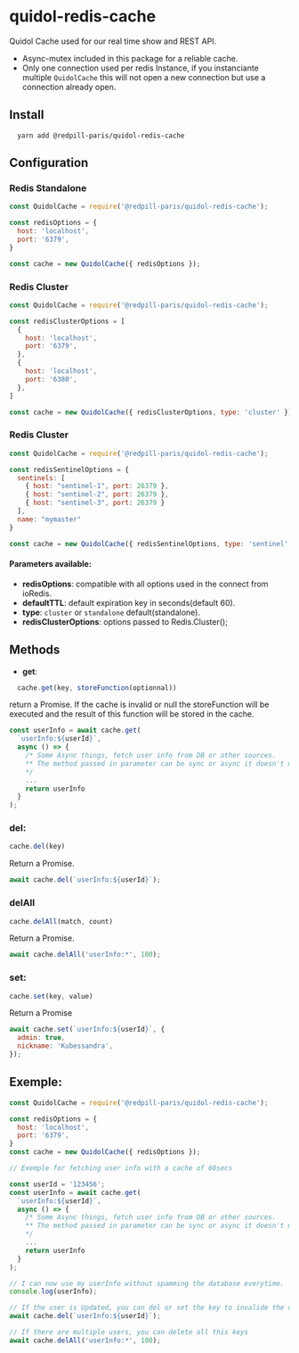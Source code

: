 # quidol-redis-cache
Quidol Cache used for our real time show and REST API.

- Async-mutex included in this package for a reliable cache.
- Only one connection used per redis Instance, if you instanciante multiple `QuidolCache` this will not open a new connection but use a connection already open.

## Install

```
  yarn add @redpill-paris/quidol-redis-cache
```

## Configuration

### Redis Standalone
```javascript
const QuidolCache = require('@redpill-paris/quidol-redis-cache');

const redisOptions = {
  host: 'localhost',
  port: '6379',
}

const cache = new QuidolCache({ redisOptions });
```
### Redis Cluster
```javascript
const QuidolCache = require('@redpill-paris/quidol-redis-cache');

const redisClusterOptions = [
  {
    host: 'localhost',
    port: '6379',
  },
  {
    host: 'localhost',
    port: '6380',
  },
]

const cache = new QuidolCache({ redisClusterOptions, type: 'cluster' });
```

### Redis Cluster
```javascript
const QuidolCache = require('@redpill-paris/quidol-redis-cache');

const redisSentinelOptions = {
  sentinels: [
    { host: "sentinel-1", port: 26379 },
    { host: "sentinel-2", port: 26379 },
    { host: "sentinel-3", port: 26379 }
  ],
  name: "mymaster"
}

const cache = new QuidolCache({ redisSentinelOptions, type: 'sentinel' });
```

#### Parameters available:
- **redisOptions**: compatible with all options used in the connect from ioRedis.
- **defaultTTL**: default expiration key in seconds(default 60).
- **type**: `cluster` or `standalone` default(standalone).
- **redisClusterOptions**: options passed to Redis.Cluster();

## Methods

- **get**:
```javascript
  cache.get(key, storeFunction(optionnal))
```
return a Promise.
If the cache is invalid or null the storeFunction will be executed and the result of this function will be stored in the cache.
```javascript
const userInfo = await cache.get(
  `userInfo:${userId}`,
  async () => {
    /* Some Async things, fetch user info from DB or other sources.
    ** The method passed in parameter can be sync or async it doesn't matter everything is handled in the package.
    */
    ...
    return userInfo
  }
);
```

### del: 
```javascript
cache.del(key)
```
 Return a Promise.
```javascript
await cache.del(`userInfo:${userId}`);
```
### delAll
```javascript
cache.delAll(match, count)
```
 Return a Promise.
```javascript
await cache.delAll('userInfo:*', 100);
```
### set: 
```javascript
cache.set(key, value)
```
Return a Promise
```javascript
await cache.set(`userInfo:${userId}`, {
  admin: true,
  nickname: 'Kubessandra',
});
```

## Exemple:

```javascript
const QuidolCache = require('@redpill-paris/quidol-redis-cache');

const redisOptions = {
  host: 'localhost',
  port: '6379',
}
const cache = new QuidolCache({ redisOptions });

// Exemple for fetching user info with a cache of 60secs

const userId = '123456';
const userInfo = await cache.get(
  `userInfo:${userId}`,
  async () => {
    /* Some Async things, fetch user info from DB or other sources.
    ** The method passed in parameter can be sync or async it doesn't matter everything is handled in the package.
    */
    ...
    return userInfo
  }
);

// I can now use my userInfo without spamming the database everytime.
console.log(userInfo);

// If the user is Updated, you can del or set the key to invalide the cache and requesting a new fetch on the next req.
await cache.del(`userInfo:${userId}`);

// If there are multiple users, you can delete all this keys
await cache.delAll('userInfo:*', 100);
```

